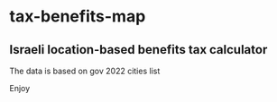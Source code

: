 # tax-benefits-map
## Israeli location-based benefits tax calculator

The data is based on gov 2022 cities list

Enjoy